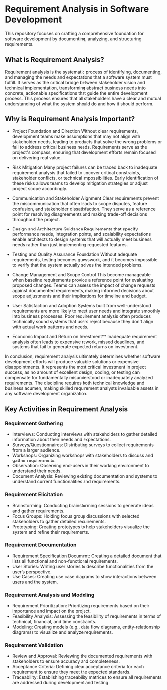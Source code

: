 # Requirement Analysis in Software Development
This repository focuses on crafting a comprehensive foundation for software development by documenting, analyzing, 
and structuring requirements.

## What is Requirement Analysis?
Requirement analysis is the systematic process of identifying, documenting, and managing the needs and expectations 
that a software system must fulfill. It serves as the critical bridge between stakeholder vision and technical 
implementation, transforming abstract business needs into concrete, actionable specifications that guide the entire
development process. This process ensures that all stakeholders have a clear and mutual understanding of what the 
system should do and how it should perform.

## Why is Requirement Analysis Important?
+ Project Foundation and Direction
  Without clear requirements, development teams make assumptions that may not align with stakeholder needs, leading to 
  products that solve the wrong problems or fail to address critical business needs. Requirements serve as the project's 
  compass, ensuring that development efforts remain focused on delivering real value.
  
+ Risk Mitigation
  Many project failures can be traced back to inadequate requirement analysis that failed to uncover critical constraints,
  stakeholder conflicts, or technical impossibilities. Early identification of these risks allows teams to develop mitigation
  strategies or adjust project scope accordingly.

+ Communication and Stakeholder Alignment
   Clear requirements prevent the miscommunication that often leads to scope disputes, feature confusion, and stakeholder
   dissatisfaction. They serve as a reference point for resolving disagreements and making trade-off decisions throughout the project.

+ Design and Architecture Guidance
  Requirements that specify performance needs, integration points, and scalability expectations enable architects to design systems
  that will actually meet business needs rather than just implementing requested features.

+ Testing and Quality Assurance Foundation
  Without adequate requirements, testing becomes guesswork, and it becomes impossible to verify that the system actually solves the
  intended problems.

+ Change Management and Scope Control
  This become manageable when baseline requirements provide a reference point for evaluating proposed changes. Teams can assess the
  impact of change requests against documented requirements, making informed decisions about scope adjustments and their implications
  for timeline and budget.

+ User Satisfaction and Adoption
  Systems built from well-understood requirements are more likely to meet user needs and integrate smoothly into business processes. Poor requirement
  analysis often produces technically sound systems that users reject because they don't align with actual work patterns and needs.

+ Economic Impact and Return on Investment** Inadequate requirement analysis often leads to expensive rework, missed deadlines, and systems that fail 
  to generate expected returns on investment.
  
In conclusion, requirement analysis ultimately determines whether software development efforts will produce valuable solutions or expensive disappointments.
It represents the most critical investment in project success, as no amount of excellent design, coding, or testing can compensate for fundamentally 
misunderstood or inadequately analyzed requirements. The discipline requires both technical knowledge and business acumen, making skilled requirement analysts
invaluable assets in any software development organization.

## Key Activities in Requirement Analysis
### Requirement Gathering 
+ Interviews: Conducting interviews with stakeholders to gather detailed information about their needs and expectations.
+ Surveys/Questionnaires: Distributing surveys to collect requirements from a larger audience.
+ Workshops: Organizing workshops with stakeholders to discuss and gather requirements.
+ Observation: Observing end-users in their working environment to understand their needs.
+ Document Analysis: Reviewing existing documentation and systems to understand current functionalities and requirements.
### Requirement Elicitation 
+ Brainstorming: Conducting brainstorming sessions to generate ideas and gather requirements.
+ Focus Groups: Holding focus group discussions with selected stakeholders to gather detailed requirements.
+ Prototyping: Creating prototypes to help stakeholders visualize the system and refine their requirements.
### Requirement Documentation 
+ Requirement Specification Document: Creating a detailed document that lists all functional and non-functional requirements.
+ User Stories: Writing user stories to describe functionalities from the user’s perspective.
+ Use Cases: Creating use case diagrams to show interactions between users and the system.
### Requirement Analysis and Modeling 
+ Requirement Prioritization: Prioritizing requirements based on their importance and impact on the project.
+ Feasibility Analysis: Assessing the feasibility of requirements in terms of technical, financial, and time constraints.
+ Modeling: Creating models (e.g., data flow diagrams, entity-relationship diagrams) to visualize and analyze requirements.
### Requirement Validation 
+ Review and Approval: Reviewing the documented requirements with stakeholders to ensure accuracy and completeness.
+ Acceptance Criteria: Defining clear acceptance criteria for each requirement to ensure they meet the expected standards.
+ Traceability: Establishing traceability matrices to ensure all requirements are addressed during development and testing.
